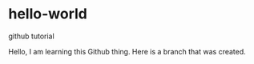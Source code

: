 # hello-world
github tutorial

Hello, I am learning this Github thing. Here is a branch that was created.
